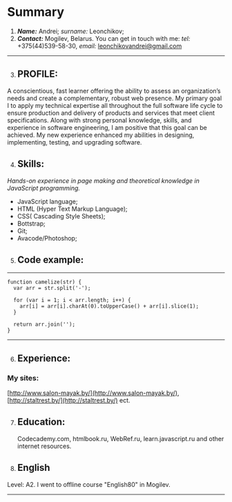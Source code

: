 # **Summary**

1. ***Name:*** Andrei; *surname:* Leonchikov;
2. ***Contact:***  Mogilev, Belarus. 
You can get in touch with me: 
*tel:* +375(44)539-58-30, 
*email:* leonchikovandrei@gmail.com

***

3.  ## PROFILE:
A conscientious, fast learner offering the ability to assess an organization’s needs and create a complementary, robust web presence. My primary goal I to apply my technical expertise all throughout the full software life cycle to ensure production and delivery of products and services that meet client specifications. Along with strong personal knowledge, skills, and experience in software engineering, I am positive that this goal can be achieved. My new experience enhanced my abilities in designing, implementing, testing, and upgrading software.  


4.  ## Skills:
*Hands-on experience in page making and theoretical knowledge in JavaScript programming.*
* JavaScript language;
* HTML (Hyper Text Markup Language);
* CSS( Cascading Style Sheets);
* Bottstrap;
* Git;
* Avacode/Photoshop;

5.  ## Code example:

***
   
    function camelize(str) {
      var arr = str.split('-');

      for (var i = 1; i < arr.length; i++) {
        arr[i] = arr[i].charAt(0).toUpperCase() + arr[i].slice(1);
      }

      return arr.join('');
    }

***

6.  ## Experience:
### My sites: 
[http://www.salon-mayak.by/](http://www.salon-mayak.by/), [http://staltrest.by/](http://staltrest.by/) ect.

7.  ## Education:
	Codecademy.com, htmlbook.ru, WebRef.ru, learn.javascript.ru and other internet resources.

8.  ## English 
Level: A2. I went to offline course "English80" in Mogilev.

***

